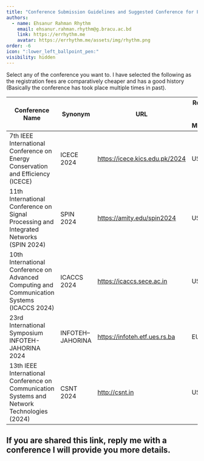 ```yaml
---
title: "Conference Submission Guidelines and Suggested Conference for Fall 23"
authors:
  - name: Ehsanur Rahman Rhythm
    email: ehsanur.rahman.rhythm@g.bracu.ac.bd
    link: https://errhythm.me
    avatar: https://errhythm.me/assets/img/rhythm.png
order: -6
icon: ":lower_left_ballpoint_pen:"
visibility: hidden
---
```


Select any of the conference you want to. I have selected the following as the registration fees are comparatively cheaper and has a good history (Basically the conference has took place multiple times in past).

| Conference Name                                                                             | Synonym          | URL                            | Registration Fee with IEEE Membership | Submission Link                                               |
|---------------------------------------------------------------------------------------------|------------------|--------------------------------|---------------------------------------|---------------------------------------------------------------|
| 7th IEEE International Conference on Energy Conservation and Efficiency (ICECE)             | ICECE 2024       | https://icece.kics.edu.pk/2024 | US $ 150                              | https://cmt3.research.microsoft.com/ICECE2024                 |
| 11th International Conference on Signal Processing and Integrated Networks (SPIN 2024)      | SPIN 2024        | https://amity.edu/spin2024     | US $ 200                              | https://cmt3.research.microsoft.com/SPIN2024/Submission/Index |
| 10th International Conference on Advanced Computing and Communication Systems (ICACCS 2024) | ICACCS 2024      | https://icaccs.sece.ac.in      | US $ 250                              | https://easychair.org/conferences/?conf=icaccs2024            |
| 23rd International Symposium INFOTEH-JAHORINA 2024                                          | INFOTEH–JAHORINA | https://infoteh.etf.ues.rs.ba  | EUR € 150                             | https://infoteh.etf.ues.rs.ba/openconf/openconf.php           |
| 13th IEEE International Conference on Communication Systems and Network Technologies (2024) | CSNT 2024        | http://csnt.in                 | US $ 100                              | https://edas.info/newPaper.php?c=31290                        |

## If you are shared this link, reply me with a conference I will provide you more details.
